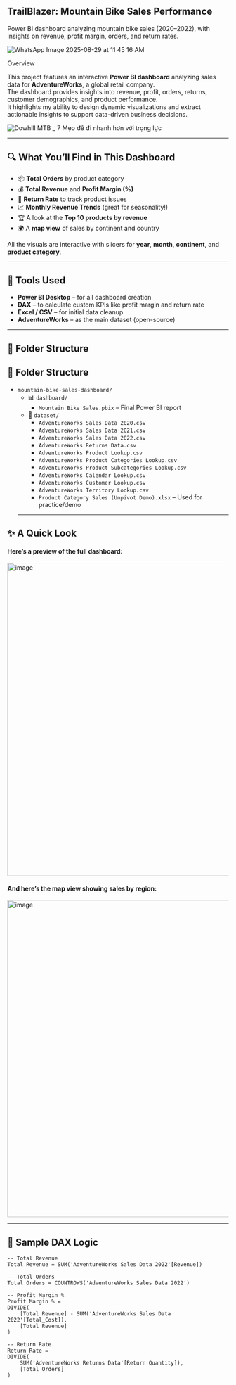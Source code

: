 ## TrailBlazer: Mountain Bike Sales Performance 
Power BI dashboard analyzing mountain bike sales (2020–2022), with insights on revenue, profit margin, orders, and return rates.

![WhatsApp Image 2025-08-29 at 11 45 16 AM](https://github.com/user-attachments/assets/49ac2a0b-8c7d-4b0f-83c0-d19761adc2fb)

 Overview  

This project features an interactive **Power BI dashboard** analyzing sales data for **AdventureWorks**, a global retail company.  
The dashboard provides insights into revenue, profit, orders, returns, customer demographics, and product performance.  
It highlights my ability to design dynamic visualizations and extract actionable insights to support data-driven business decisions.  

![Dowhill MTB _ 7 Mẹo để đi nhanh hơn với trọng lực](https://github.com/user-attachments/assets/85c03dd0-7ff7-4c8f-9705-ceae10375f50)

---

## 🔍 What You’ll Find in This Dashboard

- 📦 **Total Orders** by product category
- 💰 **Total Revenue** and **Profit Margin (%)**
- 🔁 **Return Rate** to track product issues
- 📈 **Monthly Revenue Trends** (great for seasonality!)
- 🏆 A look at the **Top 10 products by revenue**
- 🌍 A **map view** of sales by continent and country

All the visuals are interactive with slicers for **year**, **month**, **continent**, and **product category**.

---

## 🧰 Tools Used

- **Power BI Desktop** – for all dashboard creation
- **DAX** – to calculate custom KPIs like profit margin and return rate
- **Excel / CSV** – for initial data cleanup
- **AdventureWorks** – as the main dataset (open-source)

---

## 📁 Folder Structure

## 📁 Folder Structure

- `mountain-bike-sales-dashboard/`
  - 📊 `dashboard/`
    - `Mountain Bike Sales.pbix` – Final Power BI report
  - 📁 `dataset/`
    - `AdventureWorks Sales Data 2020.csv`
    - `AdventureWorks Sales Data 2021.csv`
    - `AdventureWorks Sales Data 2022.csv`
    - `AdventureWorks Returns Data.csv`
    - `AdventureWorks Product Lookup.csv`
    - `AdventureWorks Product Categories Lookup.csv`
    - `AdventureWorks Product Subcategories Lookup.csv`
    - `AdventureWorks Calendar Lookup.csv`
    - `AdventureWorks Customer Lookup.csv`
    - `AdventureWorks Territory Lookup.csv`
    - `Product Category Sales (Unpivot Demo).xlsx` – Used for practice/demo
  ---

## ✨ A Quick Look

#### Here’s a preview of the full dashboard:

<img width="1267" height="712" alt="image" src="https://github.com/user-attachments/assets/8a527b3b-ec89-47b6-bebe-692903af6eb4" />

#### And here’s the map view showing sales by region:

<img width="1255" height="721" alt="image" src="https://github.com/user-attachments/assets/ddafc698-78fa-430c-bd00-d52dfe6224d4" />

---

## 🧮 Sample DAX Logic

```DAX
-- Total Revenue
Total Revenue = SUM('AdventureWorks Sales Data 2022'[Revenue])

-- Total Orders
Total Orders = COUNTROWS('AdventureWorks Sales Data 2022')

-- Profit Margin %
Profit Margin % = 
DIVIDE(
    [Total Revenue] - SUM('AdventureWorks Sales Data 2022'[Total_Cost]), 
    [Total Revenue]
)

-- Return Rate
Return Rate = 
DIVIDE(
    SUM('AdventureWorks Returns Data'[Return Quantity]), 
    [Total Orders]
)
